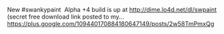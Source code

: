 New   #swankypaint   Alpha +4 build is up at  http://dime.lo4d.net/dl/swpaint  (secret free download link posted to my… https://plus.google.com/109440170884180647149/posts/2w58TmPmxQg